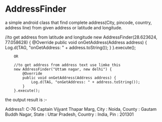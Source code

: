 # AddressFinder
a simple android class that find complete address(City, pincode, country, address line) from given address or latitude and longitude. 


//to get address from latitude and longitude
        new AddressFinder(28.623624, 77.058628) {
            @Override
            public void onGetAddress(Address address) {
                Log.d(TAG, "onGetAddress: " + address.toString());
            }
        }.execute();
        

        OR 
        
        //to get address from address text use limke this
        new AddressFinder("Uttam nagar, new delhi") {
            @Override
            public void onGetAddress(Address address) {
                Log.d(TAG, "onGetAddress: " + address.toString());
            }
        }.execute();
        
        
the output result is :-

Address1: C-76 Captain Vijyant Thapar Marg,
City    : Noida,
County  : Gautam Buddh Nagar,
State   : Uttar Pradesh,
Country : India,
Pin     : 201301
